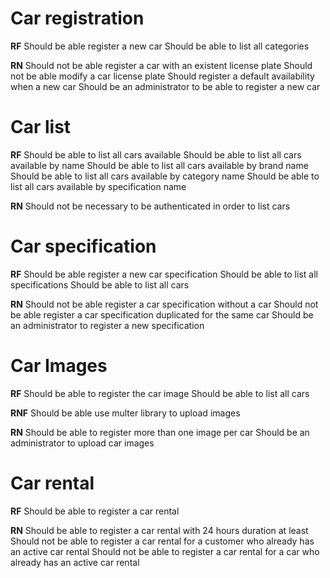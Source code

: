 # Car registration

**RF** 
Should be able register a new car
Should be able to list all categories

**RN** 
Should not be able register a car with an existent license plate 
Should not be able modify a car license plate 
Should register a default availability when a new car 
Should be an administrator to be able to register a new car 

# Car list

**RF** 
Should be able to list all cars available
Should be able to list all cars available by name
Should be able to list all cars available by brand name
Should be able to list all cars available by category name
Should be able to list all cars available by specification name

**RN** 
Should not be necessary to be authenticated in order to list cars

# Car specification

**RF**
Should be able register a new car specification
Should be able to list all specifications
Should be able to list all cars

**RN** 
Should not be able register a car specification without a car 
Should not be able register a car specification duplicated for the same car
Should be an administrator to register a new specification

# Car Images

**RF**
Should be able to register the car image 
Should be able to list all cars

**RNF**
Should be able use multer library to upload images

**RN**
Should be able to register more than one image per car
Should be an administrator to upload car images  

# Car rental

**RF**
Should be able to register a car rental


**RN**
Should be able to register a car rental with 24 hours duration at least
Should not be able to register a car rental for a customer who already has an active car rental
Should not be able to register a car rental for a car who already has an active car rental
